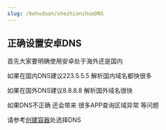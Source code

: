 ```yaml
---
slug: /kehuduan/shezhianzhuoDNS
---
```

## 正确设置安卓DNS

首先大家要明确使用安卓处于海外还是国内

如果在国内DNS建议223.5.5.5 解析国内域名都快很多

如果在国外DNS建议8.8.8.8 解析国外域名很快

如果DNS不正确 还会带来 很多APP查询区域异常 等问题

请参考[创建容器](/kehuduan/PC客户端.md#4-创建容器)处选择DNS